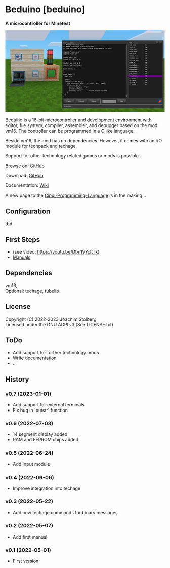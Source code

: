 # Beduino [beduino]

**A microcontroller for Minetest**

![screenshot](https://github.com/joe7575/beduino/blob/main/screenshot.png)

Beduino is a 16-bit microcontroller and development environment with
editor, file system, compiler, assembler, and debugger based on the mod vm16. The controller can be programmed in a C like language.

Beside vm16, the mod has no dependencies. However, it comes with an I/O module for techpack and techage.

Support for other technology related games or mods is possible.

Browse on: [GitHub](https://github.com/joe7575/beduino)

Download: [GitHub](https://github.com/joe7575/beduino/archive/master.zip)

Documentation: [Wiki](https://github.com/joe7575/beduino/wiki)

A new page to the [Cipol-Programming-Language](https://github.com/joe7575/vm16/wiki/Cipol-Language-Reference) is in the making...


## Configuration

tbd.


## First Steps

- (see video:  https://youtu.be/Dbn19YcltTk)
- [Manuals](https://github.com/joe7575/beduino/wiki)

## Dependencies

vm16,  
Optional: techage, tubelib


## License

Copyright (C) 2022-2023 Joachim Stolberg  
Licensed under the GNU AGPLv3 (See LICENSE.txt)


## ToDo

- Add support for further technology mods
- Write documentation
- ...


## History

### v0.7 (2023-01-01)

- Add support for external terminals
- Fix bug in 'putstr' function

### v0.6 (2022-07-03)

- 14 segment display added
- RAM and EEPROM chips added

### v0.5 (2022-06-24)

- Add Input module

### v0.4 (2022-06-06)

- Improve integration into techage

### v0.3 (2022-05-22)

- Add new techage commands for binary messages

### v0.2 (2022-05-07)

- Add first manual

### v0.1 (2022-05-01)

- First version



